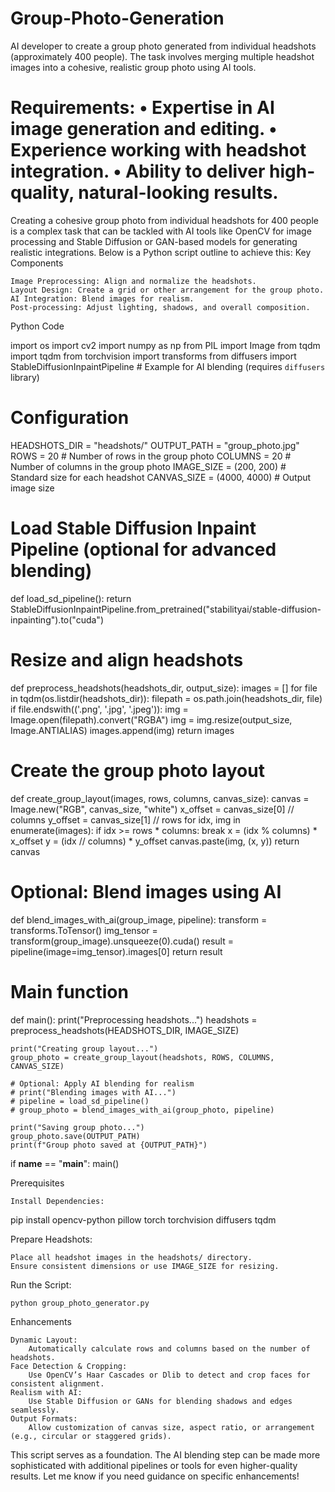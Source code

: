 # Group-Photo-Generation
AI developer to create a group photo generated from individual headshots (approximately 400 people). The task involves merging multiple headshot images into a cohesive, realistic group photo using AI tools.

Requirements:
• Expertise in AI image generation and editing.
• Experience working with headshot integration.
• Ability to deliver high-quality, natural-looking results.
========================
Creating a cohesive group photo from individual headshots for 400 people is a complex task that can be tackled with AI tools like OpenCV for image processing and Stable Diffusion or GAN-based models for generating realistic integrations. Below is a Python script outline to achieve this:
Key Components

    Image Preprocessing: Align and normalize the headshots.
    Layout Design: Create a grid or other arrangement for the group photo.
    AI Integration: Blend images for realism.
    Post-processing: Adjust lighting, shadows, and overall composition.

Python Code

import os
import cv2
import numpy as np
from PIL import Image
from tqdm import tqdm
from torchvision import transforms
from diffusers import StableDiffusionInpaintPipeline  # Example for AI blending (requires `diffusers` library)

# Configuration
HEADSHOTS_DIR = "headshots/"
OUTPUT_PATH = "group_photo.jpg"
ROWS = 20  # Number of rows in the group photo
COLUMNS = 20  # Number of columns in the group photo
IMAGE_SIZE = (200, 200)  # Standard size for each headshot
CANVAS_SIZE = (4000, 4000)  # Output image size

# Load Stable Diffusion Inpaint Pipeline (optional for advanced blending)
def load_sd_pipeline():
    return StableDiffusionInpaintPipeline.from_pretrained("stabilityai/stable-diffusion-inpainting").to("cuda")

# Resize and align headshots
def preprocess_headshots(headshots_dir, output_size):
    images = []
    for file in tqdm(os.listdir(headshots_dir)):
        filepath = os.path.join(headshots_dir, file)
        if file.endswith(('.png', '.jpg', '.jpeg')):
            img = Image.open(filepath).convert("RGBA")
            img = img.resize(output_size, Image.ANTIALIAS)
            images.append(img)
    return images

# Create the group photo layout
def create_group_layout(images, rows, columns, canvas_size):
    canvas = Image.new("RGB", canvas_size, "white")
    x_offset = canvas_size[0] // columns
    y_offset = canvas_size[1] // rows
    for idx, img in enumerate(images):
        if idx >= rows * columns:
            break
        x = (idx % columns) * x_offset
        y = (idx // columns) * y_offset
        canvas.paste(img, (x, y))
    return canvas

# Optional: Blend images using AI
def blend_images_with_ai(group_image, pipeline):
    transform = transforms.ToTensor()
    img_tensor = transform(group_image).unsqueeze(0).cuda()
    result = pipeline(image=img_tensor).images[0]
    return result

# Main function
def main():
    print("Preprocessing headshots...")
    headshots = preprocess_headshots(HEADSHOTS_DIR, IMAGE_SIZE)
    
    print("Creating group layout...")
    group_photo = create_group_layout(headshots, ROWS, COLUMNS, CANVAS_SIZE)
    
    # Optional: Apply AI blending for realism
    # print("Blending images with AI...")
    # pipeline = load_sd_pipeline()
    # group_photo = blend_images_with_ai(group_photo, pipeline)
    
    print("Saving group photo...")
    group_photo.save(OUTPUT_PATH)
    print(f"Group photo saved at {OUTPUT_PATH}")

if __name__ == "__main__":
    main()

Prerequisites

    Install Dependencies:

pip install opencv-python pillow torch torchvision diffusers tqdm

Prepare Headshots:

    Place all headshot images in the headshots/ directory.
    Ensure consistent dimensions or use IMAGE_SIZE for resizing.

Run the Script:

    python group_photo_generator.py

Enhancements

    Dynamic Layout:
        Automatically calculate rows and columns based on the number of headshots.
    Face Detection & Cropping:
        Use OpenCV’s Haar Cascades or Dlib to detect and crop faces for consistent alignment.
    Realism with AI:
        Use Stable Diffusion or GANs for blending shadows and edges seamlessly.
    Output Formats:
        Allow customization of canvas size, aspect ratio, or arrangement (e.g., circular or staggered grids).

This script serves as a foundation. The AI blending step can be made more sophisticated with additional pipelines or tools for even higher-quality results. Let me know if you need guidance on specific enhancements!

